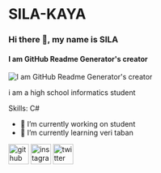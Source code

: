 # SILA-KAYA
### Hi there 👋, my name is SILA
#### I am GitHub Readme Generator's creator
![I am GitHub Readme Generator's creator](https://kyasila.github.io/github-profile-readme-generator/images/banner.png)

i am a high school informatics student

Skills: C#

- 🔭 I’m currently working on student 
- 🌱 I’m currently learning veri taban 


[<img src='https://cdn.jsdelivr.net/npm/simple-icons@3.0.1/icons/github.svg' alt='github' height='40'>](https://github.com/kyasila)  [<img src='https://cdn.jsdelivr.net/npm/simple-icons@3.0.1/icons/instagram.svg' alt='instagram' height='40'>](https://www.instagram.com/wnssrck/)  [<img src='https://cdn.jsdelivr.net/npm/simple-icons@3.0.1/icons/twitter.svg' alt='twitter' height='40'>](https://twitter.com/wnssrck)  

